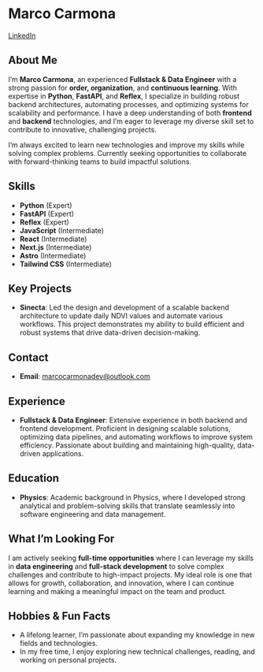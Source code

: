# Marco Carmona

[LinkedIn](https://www.linkedin.com/in/marcocarmonadev/)

## About Me
I’m **Marco Carmona**, an experienced **Fullstack & Data Engineer** with a strong passion for **order, organization**, and **continuous learning**. With expertise in **Python**, **FastAPI**, and **Reflex**, I specialize in building robust backend architectures, automating processes, and optimizing systems for scalability and performance. I have a deep understanding of both **frontend** and **backend** technologies, and I’m eager to leverage my diverse skill set to contribute to innovative, challenging projects.

I’m always excited to learn new technologies and improve my skills while solving complex problems. Currently seeking opportunities to collaborate with forward-thinking teams to build impactful solutions.

## Skills
- **Python** (Expert)
- **FastAPI** (Expert)
- **Reflex** (Expert)
- **JavaScript** (Intermediate)
- **React** (Intermediate)
- **Next.js** (Intermediate)
- **Astro** (Intermediate)
- **Tailwind CSS** (Intermediate)

## Key Projects
- **Sinecta**: Led the design and development of a scalable backend architecture to update daily NDVI values and automate various workflows. This project demonstrates my ability to build efficient and robust systems that drive data-driven decision-making.

## Contact
- **Email**: [marcocarmonadev@outlook.com](mailto:marcocarmonadev@outlook.com)

## Experience
- **Fullstack & Data Engineer**: Extensive experience in both backend and frontend development. Proficient in designing scalable solutions, optimizing data pipelines, and automating workflows to improve system efficiency. Passionate about building and maintaining high-quality, data-driven applications.

## Education
- **Physics**: Academic background in Physics, where I developed strong analytical and problem-solving skills that translate seamlessly into software engineering and data management.

## What I’m Looking For
I am actively seeking **full-time opportunities** where I can leverage my skills in **data engineering** and **full-stack development** to solve complex challenges and contribute to high-impact projects. My ideal role is one that allows for growth, collaboration, and innovation, where I can continue learning and making a meaningful impact on the team and product.

## Hobbies & Fun Facts
- A lifelong learner, I’m passionate about expanding my knowledge in new fields and technologies.
- In my free time, I enjoy exploring new technical challenges, reading, and working on personal projects.
